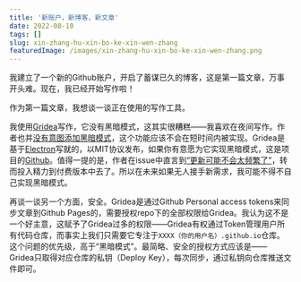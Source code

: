 ```yaml
---
title: '新账户，新博客，新文章'
date: 2022-08-10
tags: []
slug: xin-zhang-hu-xin-bo-ke-xin-wen-zhang
featuredImage: /images/xin-zhang-hu-xin-bo-ke-xin-wen-zhang.png
---
```


我建立了一个新的Github账户，开启了蓄谋已久的博客，这是第一篇文章，万事开头难。现在，我已经开始写作啦！

<!--more-->

作为第一篇文章，我想谈一谈正在使用的写作工具。

我使用[Gridea](https://gridea.dev/)写作，它没有黑暗模式，这其实很糟糕——我喜欢在夜间写作。作者也并[没有意图添加黑暗模式](https://github.com/getgridea/gridea/issues/759)，这个功能应该不会在短时间内被实现。Gridea是基于[Electron](https://www.electronjs.org/)写就的，以MIT协议发布，如果你有意愿为它实现黑暗模式，这是项目的[Github](https://github.com/getgridea/gridea)。值得一提的是，作者在issue中直言到[“更新可能不会太频繁了”](https://github.com/getgridea/gridea/issues/865)，转而投入精力到付费版本中去了。所以在未来如果无人接手新需求，我可能不得不自己实现黑暗模式。

再谈一谈另一个方面，安全。Gridea是通过Github Personal access tokens来同步文章到Github Pages的，需要授权repo下的全部权限给Gridea。我认为这不是一个好主意，这赋予了Gridea过多的权限——Gridea有权通过Token管理用户所有代码仓库，而事实上我们只需要它专注于`XXXX（你的用户名）.github.io`仓库。这个问题的优先级，高于“黑暗模式”。最简略、安全的授权方式应该是——Gridea只取得对应仓库的私钥（Deploy Key），每次同步，通过私钥向仓库推送文件即可。